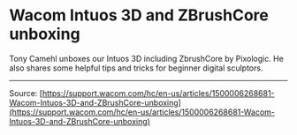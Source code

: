 # Wacom Intuos 3D and ZBrushCore unboxing

Tony Camehl unboxes our Intuos 3D including ZbrushCore by Pixologic. He also shares some helpful tips and tricks for beginner digital sculptors.

---
Source: [https://support.wacom.com/hc/en-us/articles/1500006268681-Wacom-Intuos-3D-and-ZBrushCore-unboxing](https://support.wacom.com/hc/en-us/articles/1500006268681-Wacom-Intuos-3D-and-ZBrushCore-unboxing)

